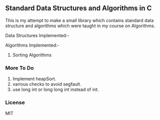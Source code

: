 ## Standard Data Structures and Algorithms in C 

This is my attempt to make a small library which contains standard data structure and algorithms which
were taught in my course on Algorithms.

Data Structures Implemented:-

Algorithms Implemented:-

1. Sorting Algorithms

### More To Do

1. Implement heapSort.
2. various checks to avoid segfault.
3. use long int or long long int instead of int.

### License

MIT
